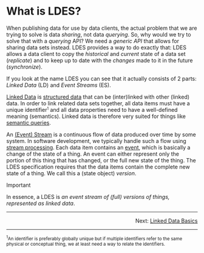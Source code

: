 # What is LDES?
When publishing data for use by data clients, the actual problem that we are trying to solve is data _sharing_, not data _querying_. So, why would we try to solve that with a _querying_ API? We need a _generic API_ that allows for sharing data sets instead. LDES provides a way to do exactly that: LDES allows a data client to copy the _historical_ and _current_ state of a data set (*replicate*) and to keep up to date with the _changes_ made to it in the future (*synchronize*).

If you look at the name LDES you can see that it actually consists of 2 parts: _Linked Data_ (LD) and _Event Streams_ (ES).

[Linked Data](https://en.wikipedia.org/wiki/Linked_data) is [structured data](https://www.ibm.com/think/topics/structured-vs-unstructured-data) that can be (inter)linked with other (linked) data. In order to link related data sets together, all data items must have a unique identifier<small><sup>1</sup></small> and all data properties need to have a well-defined meaning (semantics). Linked data is therefore very suited for things like [semantic queries](https://en.wikipedia.org/wiki/Semantic_query).

An [(Event) Stream](https://en.wikipedia.org/wiki/Stream_(computing)) is a continuous flow of data produced over time by some system. In software development, we typically handle such a flow using [stream processing](https://en.wikipedia.org/wiki/Stream_processing). Each data item contains an [event](https://en.wikipedia.org/wiki/Event_(computing)), which is basically a change of the state of a thing. An event can either represent only the portion of this thing that has changed, or the full new state of the thing. The LDES specification requires that the data items contain the complete new state of a thing. We call this a (state object) _version_.

> [!IMPORTANT]
> In essence, a LDES is _an event stream of (full) versions of things, represented as linked data_.

---
<p align="right">Next: <a href="C-linked-data-basics.md">Linked Data Basics</a></p>

---
<small>
<sup>1</sup>An identifier is preferably globally unique but if multiple identifiers refer to the same physical or conceptual thing, we at least need a way to relate the identifiers.
</small>